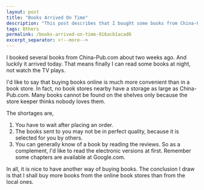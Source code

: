 ```yaml
---
layout: post
title: "Books Arrived On Time"
description: "This post describes that I bought some books from China-Pub.com."
tags: Others
permalink: /books-arrived-on-time-916acb1acad6
excerpt_separator: <!--more-->
---
```


I booked several books from China-Pub.com about two weeks ago. And luckily it arrived today. That means finally I can read some books at night, not watch the TV plays.

I'd like to say that buying books online is much more convenient than in a book store. In fact, no book stores nearby have a storage as large as China-Pub.com. Many books cannot be found on the shelves only because the store keeper thinks nobody loves them.

The shortages are,

1. You have to wait after placing an order.
1. The books sent to you may not be in perfect quality, because it is selected for you by others.
1. You can generally know of a book by reading the reviews. So as a complement, I'd like to read the electronic versions at first. Remember some chapters are available at Google.com.

In all, it is nice to have another way of buying books. The conclusion I draw is that I shall buy more books from the online book stores than from the local ones.
<!--more-->